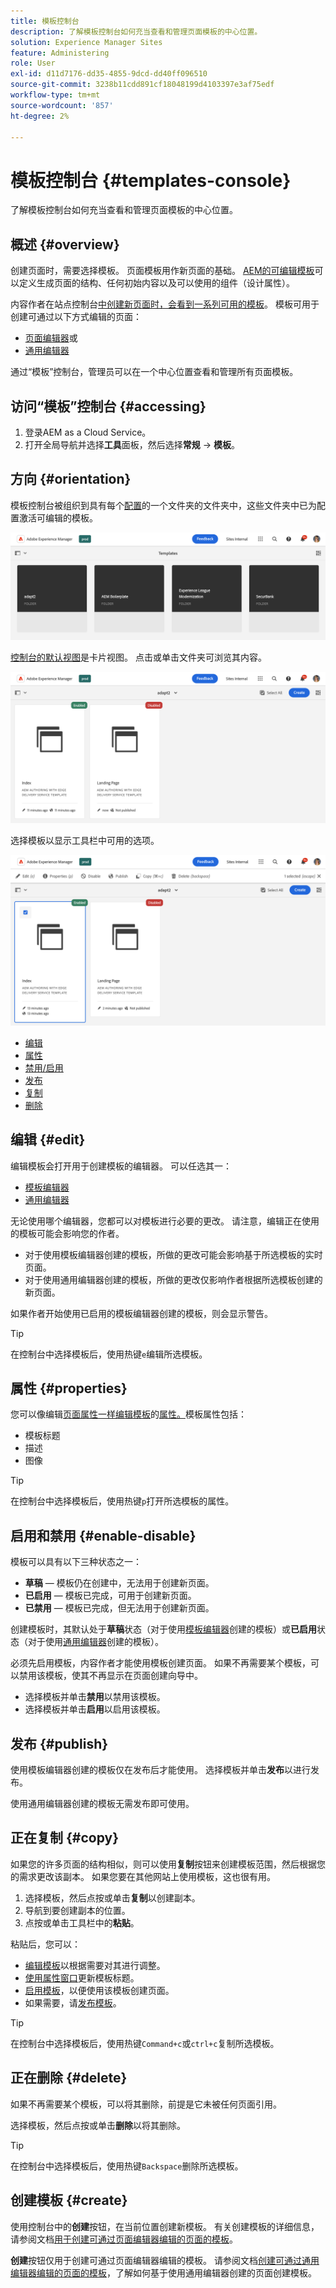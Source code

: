 ```yaml
---
title: 模板控制台
description: 了解模板控制台如何充当查看和管理页面模板的中心位置。
solution: Experience Manager Sites
feature: Administering
role: User
exl-id: d11d7176-dd35-4855-9dcd-dd40ff096510
source-git-commit: 3238b11cdd891cf18048199d4103397e3af75edf
workflow-type: tm+mt
source-wordcount: '857'
ht-degree: 2%

---
```


# 模板控制台 {#templates-console}

了解模板控制台如何充当查看和管理页面模板的中心位置。

## 概述 {#overview}

创建页面时，需要选择模板。 页面模板用作新页面的基础。 [AEM的可编辑模板](/help/implementing/developing/components/templates.md)可以定义生成页面的结构、任何初始内容以及可以使用的组件（设计属性）。

内容作者在站点控制台[中创建新页面时，会看到一系列可用的模板](/help/sites-cloud/authoring/sites-console/creating-pages.md)。 模板可用于创建可通过以下方式编辑的页面：

* [页面编辑器](/help/sites-cloud/authoring/page-editor/templates.md)或
* [通用编辑器](/help/sites-cloud/authoring/universal-editor/templates.md)

通过“模板”控制台，管理员可以在一个中心位置查看和管理所有页面模板。

## 访问“模板”控制台 {#accessing}

1. 登录AEM as a Cloud Service。
1. 打开全局导航并选择&#x200B;**工具**&#x200B;面板，然后选择&#x200B;**常规** -> **模板**。

## 方向 {#orientation}

模板控制台被组织到具有每个[配置](/help/implementing/developing/introduction/configurations.md)的一个文件夹的文件夹中，这些文件夹中已为配置激活可编辑的模板。

![模板控制台](assets/templates-console/templates-console.png)

[控制台的默认视图](/help/sites-cloud/authoring/quick-start.md)是卡片视图。 点击或单击文件夹可浏览其内容。

![模板控制台中模板文件夹的内容](assets/templates-console/templates-console-templates.png)

选择模板以显示工具栏中可用的选项。

![模板控制台工具栏](assets/templates-console/templates-console-toolbar.png)

* [编辑](#edit-edit)
* [属性](#properties)
* [禁用/启用](#enable-disable)
* [发布](#publish)
* [复制](#copy)
* [删除](#delete)

## 编辑 {#edit}

编辑模板会打开用于创建模板的编辑器。 可以任选其一：

* [模板编辑器](/help/sites-cloud/authoring/page-editor/templates.md)
* [通用编辑器](/help/sites-cloud/authoring/universal-editor/templates.md)

无论使用哪个编辑器，您都可以对模板进行必要的更改。 请注意，编辑正在使用的模板可能会影响您的作者。

* 对于使用模板编辑器创建的模板，所做的更改可能会影响基于所选模板的实时页面。
* 对于使用通用编辑器创建的模板，所做的更改仅影响作者根据所选模板创建的新页面。

如果作者开始使用已启用的模板编辑器创建的模板，则会显示警告。

>[!TIP]
>
>在控制台中选择模板后，使用热键`e`编辑所选模板。

## 属性 {#properties}

您可以像编辑[页面属性一样编辑模板](/help/sites-cloud/authoring/page-editor/templates.md)的[属性。](/help/sites-cloud/authoring/sites-console/edit-page-properties.md)模板属性包括：

* 模板标题
* 描述
* 图像

>[!TIP]
>
>在控制台中选择模板后，使用热键`p`打开所选模板的属性。

## 启用和禁用 {#enable-disable}

模板可以具有以下三种状态之一：

* **草稿** — 模板仍在创建中，无法用于创建新页面。
* **已启用** — 模板已完成，可用于创建新页面。
* **已禁用** — 模板已完成，但无法用于创建新页面。

创建模板时，其默认处于&#x200B;**草稿**&#x200B;状态（对于使用[模板编辑器](/help/sites-cloud/authoring/page-editor/templates.md)创建的模板）或&#x200B;**已启用**&#x200B;状态（对于使用[通用编辑器](/help/sites-cloud/authoring/universal-editor/templates.md)创建的模板）。

必须先启用模板，内容作者才能使用模板创建页面。 如果不再需要某个模板，可以禁用该模板，使其不再显示在页面创建向导中。

* 选择模板并单击&#x200B;**禁用**&#x200B;以禁用该模板。
* 选择模板并单击&#x200B;**启用**&#x200B;以启用该模板。

## 发布 {#publish}

使用模板编辑器创建的模板仅在发布后才能使用。 选择模板并单击&#x200B;**发布**&#x200B;以进行发布。

使用通用编辑器创建的模板无需发布即可使用。

## 正在复制 {#copy}

如果您的许多页面的结构相似，则可以使用&#x200B;**复制**&#x200B;按钮来创建模板范围，然后根据您的需求更改该副本。 如果您要在其他网站上使用模板，这也很有用。

1. 选择模板，然后点按或单击&#x200B;**复制**&#x200B;以创建副本。
1. 导航到要创建副本的位置。
1. 点按或单击工具栏中的&#x200B;**粘贴**。

粘贴后，您可以：

* [编辑模板](#edit)以根据需要对其进行调整。
* [使用属性窗口](#properties)更新模板标题。
* [启用模板](#enable-disable)，以便使用该模板创建页面。
* 如果需要，请[发布模板](#publish)。

>[!TIP]
>
>在控制台中选择模板后，使用热键`Command+c`或`ctrl+c`复制所选模板。

## 正在删除 {#delete}

如果不再需要某个模板，可以将其删除，前提是它未被任何页面引用。

选择模板，然后点按或单击&#x200B;**删除**&#x200B;以将其删除。

>[!TIP]
>
>在控制台中选择模板后，使用热键`Backspace`删除所选模板。

## 创建模板 {#create}

使用控制台中的&#x200B;**创建**&#x200B;按钮，在当前位置创建新模板。 有关创建模板的详细信息，请参阅文档[用于创建可通过页面编辑器编辑的页面的模板](/help/sites-cloud/authoring/page-editor/templates.md)。

**创建**&#x200B;按钮仅用于创建可通过页面编辑器编辑的模板。 请参阅文档[创建可通过通用编辑器编辑的页面的模板](/help/sites-cloud/authoring/universal-editor/templates.md)，了解如何基于使用通用编辑器创建的页面创建模板。
